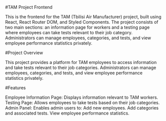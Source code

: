#TAM Project Frontend

This is the frontend for the TAM (Tbilisi Air Manufacturer) project, built using React, React Router DOM, and Styled Components. The project consists of two main sections: an information page for workers and a testing page where employees can take tests relevant to their job category. Administrators can manage employees, categories, and tests, and view employee performance statistics privately.

#Project Overview

This project provides a platform for TAM employees to access information and take tests relevant to their job categories. Administrators can manage employees, categories, and tests, and view employee performance statistics privately.

#Features

Employee Information Page: Displays information relevant to TAM workers.
Testing Page: Allows employees to take tests based on their job categories.
Admin Panel: Enables admin users to:
  Add new employees.
  Add categories and associated tests.
  View employee performance statistics.

